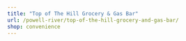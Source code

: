 ```yaml
---
title: "Top of The Hill Grocery & Gas Bar"
url: /powell-river/top-of-the-hill-grocery-and-gas-bar/
shop: convenience
---
```

